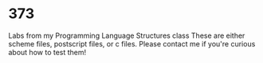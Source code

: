 # 373
Labs from my Programming Language Structures class
These are either scheme files, postscript files, or c files. Please contact me if you're curious about how to test them!

